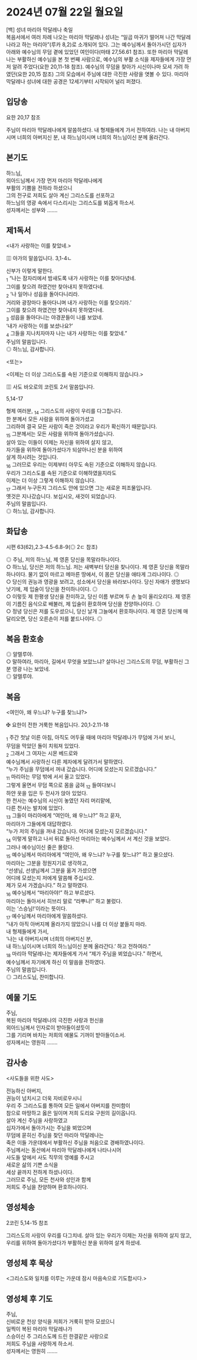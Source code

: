 # 2024년 07월 22일 월요일

[백] 성녀 마리아 막달레나 축일  
복음서에서 여러 차례 나오는 마리아 막달레나 성녀는 “일곱 마귀가 떨어져 나간 막달레나라고 하는 마리아”(루카 8,2)로 소개되어 있다. 그는 예수님께서 돌아가시던 십자가 아래와 예수님의 무덤 곁에 있었던 여인이다(마태 27,56.61 참조). 또한 마리아 막달레나는 부활하신 예수님을 본 첫 번째 사람으로, 예수님의 부활 소식을 제자들에게 가장 먼저 알려 주었다(요한 20,11-18 참조). 예수님의 무덤을 찾아가 시신이나마 모셔 가려 하였던(요한 20,15 참조) 그의 모습에서 주님에 대한 극진한 사랑을 엿볼 수 있다. 마리아 막달레나 성녀에 대한 공경은 12세기부터 시작되어 널리 퍼졌다.


## 입당송

요한 20,17 참조

주님이 마리아 막달레나에게 말씀하셨다. 내 형제들에게 가서 전하여라. 나는 내 아버지시며 너희의 아버지신 분, 내 하느님이시며 너희의 하느님이신 분께 올라간다.  
  
## 본기도

하느님,  
외아드님께서 가장 먼저 마리아 막달레나에게  
부활의 기쁨을 전하라 하셨으니  
그의 전구로 저희도 살아 계신 그리스도를 선포하고  
하느님의 영광 속에서 다스리시는 그리스도를 뵈옵게 하소서.  
성자께서는 성부와 …….  
  
## 제1독서

<내가 사랑하는 이를 찾았네.>

▥ 아가의 말씀입니다. 3,1-4ㄴ

신부가 이렇게 말한다.  
<sub>1</sub> “나는 잠자리에서 밤새도록 내가 사랑하는 이를 찾아다녔네.  
그이를 찾으려 하였건만 찾아내지 못하였다네.  
<sub>2</sub> ‘나 일어나 성읍을 돌아다니리라.  
거리와 광장마다 돌아다니며 내가 사랑하는 이를 찾으리라.’  
그이를 찾으려 하였건만 찾아내지 못하였다네.  
<sub>3</sub> 성읍을 돌아다니는 야경꾼들이 나를 보았네.  
‘내가 사랑하는 이를 보셨나요?’  
<sub>4</sub> 그들을 지나치자마자 나는 내가 사랑하는 이를 찾았네.”  
주님의 말씀입니다.  
◎ 하느님, 감사합니다.  
  
<또는>  
  
<이제는 더 이상 그리스도를 속된 기준으로 이해하지 않습니다.>  
  
  
▥ 사도 바오로의 코린토 2서 말씀입니다.  
  
  
5,14-17  
  
형제 여러분, <sub>14</sub> 그리스도의 사랑이 우리를 다그칩니다.  
한 분께서 모든 사람을 위하여 돌아가셨고  
그리하여 결국 모든 사람이 죽은 것이라고 우리가 확신하기 때문입니다.  
<sub>15</sub> 그분께서는 모든 사람을 위하여 돌아가셨습니다.  
살아 있는 이들이 이제는 자신을 위하여 살지 않고,  
자기들을 위하여 돌아가셨다가 되살아나신 분을 위하여  
살게 하시려는 것입니다.  
<sub>16</sub> 그러므로 우리는 이제부터 아무도 속된 기준으로 이해하지 않습니다.  
우리가 그리스도를 속된 기준으로 이해하였을지라도  
이제는 더 이상 그렇게 이해하지 않습니다.  
<sub>17</sub> 그래서 누구든지 그리스도 안에 있으면 그는 새로운 피조물입니다.  
옛것은 지나갔습니다. 보십시오, 새것이 되었습니다.  
주님의 말씀입니다.  
◎ 하느님, 감사합니다.  
## 화답송

시편 63(62),2.3-4.5-6.8-9(◎ 2ㄷ 참조)

◎ 주님, 저의 하느님, 제 영혼 당신을 목말라하나이다.  
○ 하느님, 당신은 저의 하느님. 저는 새벽부터 당신을 찾나이다. 제 영혼 당신을 목말라하나이다. 물기 없이 마르고 메마른 땅에서, 이 몸은 당신을 애타게 그리나이다. ◎  
○ 당신의 권능과 영광을 보려고, 성소에서 당신을 바라보나이다. 당신 자애가 생명보다 낫기에, 제 입술이 당신을 찬미하나이다. ◎  
○ 이렇듯 제 한평생 당신을 찬미하고, 당신 이름 부르며 두 손 높이 올리오리다. 제 영혼이 기름진 음식으로 배불러, 제 입술이 환호하며 당신을 찬양하나이다. ◎  
○ 정녕 당신은 저를 도우셨으니, 당신 날개 그늘에서 환호하나이다. 제 영혼 당신께 매달리오면, 당신 오른손이 저를 붙드나이다. ◎  
  
## 복음 환호송

◎ 알렐루야.  
○ 말하여라, 마리아, 길에서 무엇을 보았느냐? 살아나신 그리스도의 무덤, 부활하신 그분 영광 나는 보았네.  
◎ 알렐루야.  
  
## 복음

<여인아, 왜 우느냐? 누구를 찾느냐?>

✠ 요한이 전한 거룩한 복음입니다. 20,1-2.11-18

<sub>1</sub> 주간 첫날 이른 아침, 아직도 어두울 때에 마리아 막달레나가 무덤에 가서 보니,  
무덤을 막았던 돌이 치워져 있었다.  
<sub>2</sub> 그래서 그 여자는 시몬 베드로와  
예수님께서 사랑하신 다른 제자에게 달려가서 말하였다.  
“누가 주님을 무덤에서 꺼내 갔습니다. 어디에 모셨는지 모르겠습니다.”  
<sub>11</sub> 마리아는 무덤 밖에 서서 울고 있었다.  
그렇게 울면서 무덤 쪽으로 몸을 굽혀 <sub>12</sub> 들여다보니  
하얀 옷을 입은 두 천사가 앉아 있었다.  
한 천사는 예수님의 시신이 놓였던 자리 머리맡에,  
다른 천사는 발치에 있었다.  
<sub>13</sub> 그들이 마리아에게 “여인아, 왜 우느냐?” 하고 묻자,  
마리아가 그들에게 대답하였다.  
“누가 저의 주님을 꺼내 갔습니다. 어디에 모셨는지 모르겠습니다.”  
<sub>14</sub> 이렇게 말하고 나서 뒤로 돌아선 마리아는 예수님께서 서 계신 것을 보았다.  
그러나 예수님이신 줄은 몰랐다.  
<sub>15</sub> 예수님께서 마리아에게 “여인아, 왜 우느냐? 누구를 찾느냐?” 하고 물으셨다.  
마리아는 그분을 정원지기로 생각하고,  
“선생님, 선생님께서 그분을 옮겨 가셨으면  
어디에 모셨는지 저에게 말씀해 주십시오.  
제가 모셔 가겠습니다.” 하고 말하였다.  
<sub>16</sub> 예수님께서 “마리아야!” 하고 부르셨다.  
마리아는 돌아서서 히브리 말로 “라뿌니!” 하고 불렀다.  
이는 ‘스승님!’이라는 뜻이다.  
<sub>17</sub> 예수님께서 마리아에게 말씀하셨다.  
“내가 아직 아버지께 올라가지 않았으니 나를 더 이상 붙들지 마라.  
내 형제들에게 가서,  
‘나는 내 아버지시며 너희의 아버지신 분,  
내 하느님이시며 너희의 하느님이신 분께 올라간다.’ 하고 전하여라.”  
<sub>18</sub> 마리아 막달레나는 제자들에게 가서 “제가 주님을 뵈었습니다.” 하면서,  
예수님께서 자기에게 하신 이 말씀을 전하였다.  
주님의 말씀입니다.  
◎ 그리스도님, 찬미합니다.  
  
## 예물 기도

주님,  
복된 마리아 막달레나의 극진한 사랑과 헌신을  
외아드님께서 인자로이 받아들이셨듯이  
그를 기리며 바치는 저희의 예물도 기꺼이 받아들이소서.  
성자께서는 영원히 …….  
  
## 감사송

<사도들을 위한 사도>

전능하신 아버지,  
권능이 넘치시고 더욱 자비로우시니  
우리 주 그리스도를 통하여 모든 일에서 아버지를 찬미함이  
참으로 마땅하고 옳은 일이며 저희 도리요 구원의 길이옵니다.  
살아 계신 주님을 사랑하였고  
십자가에서 돌아가시는 주님을 뵈었으며  
무덤에 묻히신 주님을 찾던 마리아 막달레나는  
죽은 이들 가운데에서 부활하신 주님을 처음으로 경배하였나이다.  
주님께서는 동산에서 마리아 막달레나에게 나타나시어  
사도들 앞에서 사도 직무의 영예를 주시고  
새로운 삶의 기쁜 소식을  
세상 끝까지 전하게 하셨나이다.  
그러므로 주님, 모든 천사와 성인과 함께  
저희도 주님을 찬양하며 환호하나이다.  
  
## 영성체송

2코린 5,14-15 참조

그리스도의 사랑이 우리를 다그치네. 살아 있는 우리가 이제는 자신을 위하여 살지 않고, 우리를 위하여 돌아가셨다가 부활하신 분을 위하여 살게 하셨네.  
  
## 영성체 후 묵상

<그리스도와 일치를 이루는 가운데 잠시 마음속으로 기도합시다.>  
## 영성체 후 기도

주님,  
신비로운 천상 양식을 저희가 거룩히 받아 모셨으니  
일찍이 복된 마리아 막달레나가  
스승이신 주 그리스도께 드린 한결같은 사랑으로  
저희도 주님을 사랑하게 하소서.  
성자께서는 영원히 …….